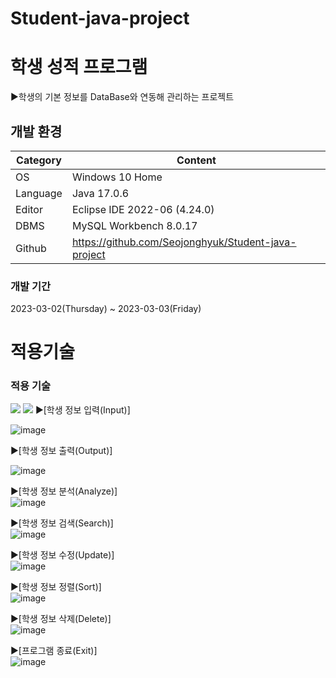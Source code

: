 # Student-java-project
# 학생 성적 프로그램
▶학생의 기본 정보를 DataBase와 연동해 관리하는 프로젝트
## 개발 환경
| Category | Content |
| --- | --- |
| OS | Windows 10 Home |
| Language | Java 17.0.6 |
| Editor | Eclipse IDE 2022-06 (4.24.0) |
| DBMS | MySQL Workbench 8.0.17 |
| Github | https://github.com/Seojonghyuk/Student-java-project |
### 개발 기간
2023-03-02(Thursday) ~ 2023-03-03(Friday)
# 적용기술
### 적용 기술
<img src="https://img.shields.io/badge/-Java-orange">
<img src="https://img.shields.io/badge/-MySql-blue">
▶[학생 정보 입력(Input)]  

![image](https://user-images.githubusercontent.com/126849369/224602804-3e13cee2-6278-4c03-a36c-329ba2215b03.PNG)

▶[학생 정보 출력(Output)]  

![image](https://user-images.githubusercontent.com/126849369/224602083-1463c4e7-5303-4741-a937-de93b1a0f51e.png)

▶[학생 정보 분석(Analyze)]  
![image](https://user-images.githubusercontent.com/126849369/224603240-660f4686-64ec-4ad3-abd2-cea8dc62172b.png)

▶[학생 정보 검색(Search)]  
![image](https://user-images.githubusercontent.com/126849369/224603650-0c0d6e53-45fd-4352-8294-b0bdb5ec0f53.png)

▶[학생 정보 수정(Update)]  
![image](https://user-images.githubusercontent.com/126849369/224603747-8c169f98-f487-4a53-a37d-19f0862bacbe.png)

▶[학생 정보 정렬(Sort)]  
![image](https://user-images.githubusercontent.com/126849369/224603864-1130a0b0-3996-41da-930a-a3954a954481.png)

▶[학생 정보 삭제(Delete)]  
![image](https://user-images.githubusercontent.com/126849369/224603931-37305922-7373-4354-8925-4f8fbb20ce37.png)

▶[프로그램 종료(Exit)]  
![image](https://user-images.githubusercontent.com/126849369/224603988-f74700e1-f086-419c-835b-34191706031f.png)

